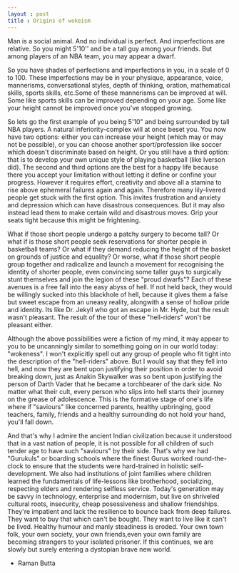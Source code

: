 ```yaml
---
layout : post
title : Origins of wokeism
---
```



Man is a social animal. And no individual is perfect. And imperfections are relative. So you might 5'10'' and be a tall guy among your friends. But among players of an NBA team, you may appear a dwarf. 

So you have shades of perfections and imperfections in you, in a scale of 0 to 100. These imperfections may be in your physique, appearance, voice, mannerisms, conversational styles, depth of thinking, oration, mathematical skills, sports skills, etc.Some of these mannerisms can be improved at will. Some like sports skills can be improved depending on your age. Some like your height cannot be improved once you've stopped growing.

So lets go the first example of you being 5'10" and being surrounded by tall NBA players. A natural inferiority-complex will at once beset you. You now have two options: either you can increase your height (which may or may not be possible), or you can choose another sport/profession like soccer which doesn't discriminate based on height. Or you still have a third option: that is to develop your own unique style of playing basketball (like Iverson did). The second and third options are the best for a happy life because there you accept your limitation without letting it define or confine your progress. However it requires effort, creativity and above all a stamina to rise above ephemeral failures again and again. Therefore many lily-livered people get stuck with the first option. This invites frustration and anxiety and depression which can have disastrous consequences.
But it may also instead lead them to make certain wild and disastrous moves. Grip your seats tight because this might be frightening. 

What if those short people undergo a patchy surgery to become tall? Or what if is those short people seek reservations for shorter people in basketball teams? Or what if they demand reducing the height of the basket on grounds of justice and equality? Or worse, what if those short people group together and radicalize and launch a movement for recognising the identity of shorter people, even convincing some taller guys to surgically stunt themselves and join the legion of these "proud dwarfs"? Each of these avenues is a free fall into the easy abyss of hell. If not held back, they would be willingly sucked into this blackhole of hell, because it gives them a false but sweet escape from an uneasy reality, alongwith a sense of hollow pride and identity. Its like Dr. Jekyll who got an escape in Mr. Hyde, but the result wasn't pleasant. The result of the tour of these "hell-riders" won't be pleasant either.

Although the above possibilities were a fiction of my mind, it may appear to you to be uncanningly similar to something going on in our world today: "wokeness". I won't explicitly spell out any group of people who fit tight into the description of the "hell-riders" above. But I would say that they fell into hell, and now they are bent upon justifying their position in order to avoid breaking down, just as Anakin Skywalker was so bent upon justifying the person of Darth Vader that he became a torchbearer of the dark side. No matter what their cult, every person who slips into hell starts their journey on the grease of adolescence. This is the formative stage of one's life where if "saviours" like concerned parents, healthy upbringing, good teachers, family, friends and a healthy surrounding do not hold your hand, you'll fall down. 

And that's why I admire the ancient Indian civilization because it understood that in a vast nation of people, it is not possible for all children of such tender age to have such "saviours" by their side. That's why we had "Gurukuls" or boarding schools where the finest Gurus worked round-the-clock to ensure that the students were hard-trained in holistic self-development. We also had institutions of joint families where children learned the fundamentals of life-lessons like brotherhood, socializing, respecting elders and rendering selfless service. Today's generation may be savvy in technology, enterprise and modernism, but live on shriveled cultural roots, insecurity, cheap posessiveness and shallow friendships. They're impatient and lack the resilience to bounce back from deep failures. They want to buy that which can't be bought. They want to live like it can't be lived. Healthy humour and manly steadiness is eroded. Your own town folk, your own society, your own friends,even your own family are becoming strangers to your isolated prisoner. If this continues, we are slowly but surely entering a dystopian brave new world. 

- Raman Butta